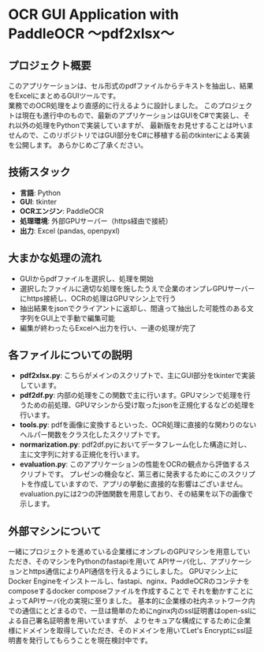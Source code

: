 # OCR GUI Application with PaddleOCR ～pdf2xlsx～

## プロジェクト概要
このアプリケーションは、セル形式のpdfファイルからテキストを抽出し、結果をExcelにまとめるGUIツールです。  
業務でのOCR処理をより直感的に行えるように設計しました。
このプロジェクトは現在も進行中のもので、最新のアプリケーションはGUIをC#で実装し、それ以外の処理をPythonで実装していますが、
最新版をお見せすることは叶いませんので、このリポジトリではGUI部分をC#に移植する前のtkinterによる実装を公開します。
あらかじめご了承ください。

## 技術スタック
- **言語**: Python
- **GUI**: tkinter
- **OCRエンジン**: PaddleOCR
- **処理環境**: 外部GPUサーバー（https経由で接続）
- **出力**: Excel (pandas, openpyxl)

## 大まかな処理の流れ
- GUIからpdfファイルを選択し、処理を開始
- 選択したファイルに適切な処理を施したうえで企業のオンプレGPUサーバーにhttps接続し、OCRの処理はGPUマシン上で行う
- 抽出結果をjsonでクライアントに返却し、間違って抽出した可能性のある文字列をGUI上で手動で編集可能
- 編集が終わったらExcelへ出力を行い、一連の処理が完了

## 各ファイルについての説明
- **pdf2xlsx.py**: こちらがメインのスクリプトで、主にGUI部分をtkinterで実装しています。
- **pdf2df.py**: 内部の処理をこの関数で主に行います。GPUマシンで処理を行うための前処理、GPUマシンから受け取ったjsonを正規化するなどの処理を行います。
- **tools.py**: pdfを画像に変換するといった、OCR処理に直接的な関わりのないヘルパー関数をクラス化したスクリプトです。
- **normarization.py**: pdf2df.pyにおいてデータフレーム化した構造に対し、主に文字列に対する正規化を行います。
- **evaluation.py**: このアプリケーションの性能をOCRの観点から評価するスクリプトです。
プレゼンの機会など、第三者に発表するためにこのスクリプトを作成していますので、アプリの挙動に直接的な影響はございません。
evaluation.pyには2つの評価関数を用意しており、その結果を以下の画像で示します。



## 外部マシンについて
一緒にプロジェクトを進めている企業様にオンプレのGPUマシンを用意していただき、そのマシンをPythonのfastapiを用いて
APIサーバ化し、アプリケーションとhttps通信によりAPI通信を行えるようにしました。
GPUマシン上にDocker Engineをインストールし、fastapi、nginx、PaddleOCRのコンテナをcomposeするdocker composeファイルを作成することで
それを動かすことによってAPIサーバ化の実現に至りました。
基本的に企業様の社内ネットワーク内での通信にとどまるので、一旦は簡単のためにnginx内のssl証明書はopen-sslによる自己署名証明書を用いていますが、
よりセキュアな構成にするために企業様にドメインを取得していただき、そのドメインを用いてLet's Encryptにssl証明書を発行してもらうことを現在検討中です。

